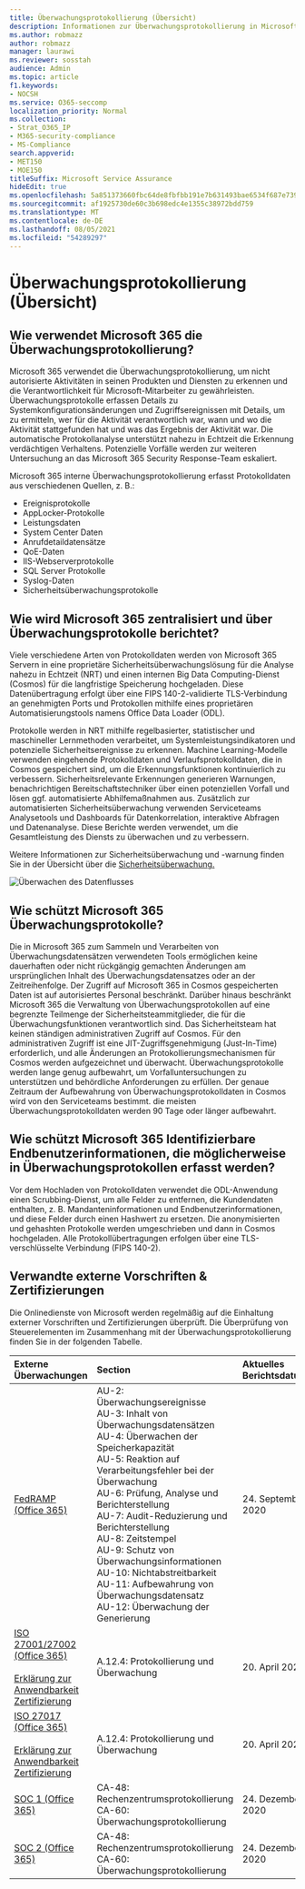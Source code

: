 ```yaml
---
title: Überwachungsprotokollierung (Übersicht)
description: Informationen zur Überwachungsprotokollierung in Microsoft 365
ms.author: robmazz
author: robmazz
manager: laurawi
ms.reviewer: sosstah
audience: Admin
ms.topic: article
f1.keywords:
- NOCSH
ms.service: O365-seccomp
localization_priority: Normal
ms.collection:
- Strat_O365_IP
- M365-security-compliance
- MS-Compliance
search.appverid:
- MET150
- MOE150
titleSuffix: Microsoft Service Assurance
hideEdit: true
ms.openlocfilehash: 5a851373660fbc64de8fbfbb191e7b631493bae6534f687e73917f10fa605ac7
ms.sourcegitcommit: af1925730de60c3b698edc4e1355c38972bdd759
ms.translationtype: MT
ms.contentlocale: de-DE
ms.lasthandoff: 08/05/2021
ms.locfileid: "54289297"
---
```

# <a name="audit-logging-overview"></a>Überwachungsprotokollierung (Übersicht)

## <a name="how-does-microsoft-365-employ-audit-logging"></a>Wie verwendet Microsoft 365 die Überwachungsprotokollierung?

Microsoft 365 verwendet die Überwachungsprotokollierung, um nicht autorisierte Aktivitäten in seinen Produkten und Diensten zu erkennen und die Verantwortlichkeit für Microsoft-Mitarbeiter zu gewährleisten. Überwachungsprotokolle erfassen Details zu Systemkonfigurationsänderungen und Zugriffsereignissen mit Details, um zu ermitteln, wer für die Aktivität verantwortlich war, wann und wo die Aktivität stattgefunden hat und was das Ergebnis der Aktivität war. Die automatische Protokollanalyse unterstützt nahezu in Echtzeit die Erkennung verdächtigen Verhaltens. Potenzielle Vorfälle werden zur weiteren Untersuchung an das Microsoft 365 Security Response-Team eskaliert.

Microsoft 365 interne Überwachungsprotokollierung erfasst Protokolldaten aus verschiedenen Quellen, z. B.:

- Ereignisprotokolle
- AppLocker-Protokolle
- Leistungsdaten
- System Center Daten
- Anrufdetaildatensätze
- QoE-Daten
- IIS-Webserverprotokolle
- SQL Server Protokolle
- Syslog-Daten
- Sicherheitsüberwachungsprotokolle

## <a name="how-does-microsoft-365-centralize-and-report-on-audit-logs"></a>Wie wird Microsoft 365 zentralisiert und über Überwachungsprotokolle berichtet?

Viele verschiedene Arten von Protokolldaten werden von Microsoft 365 Servern in eine proprietäre Sicherheitsüberwachungslösung für die Analyse nahezu in Echtzeit (NRT) und einen internen Big Data Computing-Dienst (Cosmos) für die langfristige Speicherung hochgeladen. Diese Datenübertragung erfolgt über eine FIPS 140-2-validierte TLS-Verbindung an genehmigten Ports und Protokollen mithilfe eines proprietären Automatisierungstools namens Office Data Loader (ODL).

Protokolle werden in NRT mithilfe regelbasierter, statistischer und maschineller Lernmethoden verarbeitet, um Systemleistungsindikatoren und potenzielle Sicherheitsereignisse zu erkennen. Machine Learning-Modelle verwenden eingehende Protokolldaten und Verlaufsprotokolldaten, die in Cosmos gespeichert sind, um die Erkennungsfunktionen kontinuierlich zu verbessern. Sicherheitsrelevante Erkennungen generieren Warnungen, benachrichtigen Bereitschaftstechniker über einen potenziellen Vorfall und lösen ggf. automatisierte Abhilfemaßnahmen aus. Zusätzlich zur automatisierten Sicherheitsüberwachung verwenden Serviceteams Analysetools und Dashboards für Datenkorrelation, interaktive Abfragen und Datenanalyse. Diese Berichte werden verwendet, um die Gesamtleistung des Diensts zu überwachen und zu verbessern.

Weitere Informationen zur Sicherheitsüberwachung und -warnung finden Sie in der Übersicht über die [Sicherheitsüberwachung.](assurance-security-monitoring.md)

![Überwachen des Datenflusses](../media/assurance-audit-data-flow.png)

## <a name="how-does-microsoft-365-protect-audit-logs"></a>Wie schützt Microsoft 365 Überwachungsprotokolle?

Die in Microsoft 365 zum Sammeln und Verarbeiten von Überwachungsdatensätzen verwendeten Tools ermöglichen keine dauerhaften oder nicht rückgängig gemachten Änderungen am ursprünglichen Inhalt des Überwachungsdatensatzes oder an der Zeitreihenfolge. Der Zugriff auf Microsoft 365 in Cosmos gespeicherten Daten ist auf autorisiertes Personal beschränkt. Darüber hinaus beschränkt Microsoft 365 die Verwaltung von Überwachungsprotokollen auf eine begrenzte Teilmenge der Sicherheitsteammitglieder, die für die Überwachungsfunktionen verantwortlich sind. Das Sicherheitsteam hat keinen ständigen administrativen Zugriff auf Cosmos. Für den administrativen Zugriff ist eine JIT-Zugriffsgenehmigung (Just-In-Time) erforderlich, und alle Änderungen an Protokollierungsmechanismen für Cosmos werden aufgezeichnet und überwacht. Überwachungsprotokolle werden lange genug aufbewahrt, um Vorfalluntersuchungen zu unterstützen und behördliche Anforderungen zu erfüllen. Der genaue Zeitraum der Aufbewahrung von Überwachungsprotokolldaten in Cosmos wird von den Serviceteams bestimmt. die meisten Überwachungsprotokolldaten werden 90 Tage oder länger aufbewahrt.

## <a name="how-does-microsoft-365-protect-end-user-identifiable-information-that-may-be-captured-in-audit-logs"></a>Wie schützt Microsoft 365 Identifizierbare Endbenutzerinformationen, die möglicherweise in Überwachungsprotokollen erfasst werden?

Vor dem Hochladen von Protokolldaten verwendet die ODL-Anwendung einen Scrubbing-Dienst, um alle Felder zu entfernen, die Kundendaten enthalten, z. B. Mandanteninformationen und Endbenutzerinformationen, und diese Felder durch einen Hashwert zu ersetzen. Die anonymisierten und gehashten Protokolle werden umgeschrieben und dann in Cosmos hochgeladen. Alle Protokollübertragungen erfolgen über eine TLS-verschlüsselte Verbindung (FIPS 140-2).

## <a name="related-external-regulations--certifications"></a>Verwandte externe Vorschriften & Zertifizierungen

Die Onlinedienste von Microsoft werden regelmäßig auf die Einhaltung externer Vorschriften und Zertifizierungen überprüft. Die Überprüfung von Steuerelementen im Zusammenhang mit der Überwachungsprotokollierung finden Sie in der folgenden Tabelle.

| **Externe Überwachungen** | **Section** | **Aktuelles Berichtsdatum** |
|:--------------------|:------------|:-----------------------|
| [FedRAMP (Office 365)](https://compliance.microsoft.com/compliancemanager) | AU-2: Überwachungsereignisse <br> AU-3: Inhalt von Überwachungsdatensätzen <br> AU-4: Überwachen der Speicherkapazität <br> AU-5: Reaktion auf Verarbeitungsfehler bei der Überwachung <br> AU-6: Prüfung, Analyse und Berichterstellung <br> AU-7: Audit-Reduzierung und Berichterstellung <br> AU-8: Zeitstempel <br> AU-9: Schutz von Überwachungsinformationen  <br> AU-10: Nichtabstreitbarkeit <br> AU-11: Aufbewahrung von Überwachungsdatensatz <br> AU-12: Überwachung der Generierung  | 24. September 2020 | 
| [ISO 27001/27002 (Office 365)](https://servicetrust.microsoft.com/ViewPage/MSComplianceGuideV3?command=Download&downloadType=Document&downloadId=8d625374-4f2d-49f8-9d37-a4281ba98222&tab=7027ead0-3d6b-11e9-b9e1-290b1eb4cdeb&docTab=7027ead0-3d6b-11e9-b9e1-290b1eb4cdeb_ISO_Reports) <br><br> [Erklärung zur Anwendbarkeit](https://servicetrust.microsoft.com/ViewPage/MSComplianceGuideV3?command=Download&downloadType=Document&downloadId=c0df4ce8-c77e-4183-84eb-c8688470d8b1&tab=7027ead0-3d6b-11e9-b9e1-290b1eb4cdeb&docTab=7027ead0-3d6b-11e9-b9e1-290b1eb4cdeb_ISO_Reports) <br> [Zertifizierung](https://servicetrust.microsoft.com/ViewPage/MSComplianceGuideV3?command=Download&downloadType=Document&downloadId=1e84a14a-2468-45ac-9412-5e53250d57ec&tab=7027ead0-3d6b-11e9-b9e1-290b1eb4cdeb&docTab=7027ead0-3d6b-11e9-b9e1-290b1eb4cdeb_ISO_Reports) | A.12.4: Protokollierung und Überwachung | 20. April 2021 |
| [ISO 27017 (Office 365)](https://servicetrust.microsoft.com/ViewPage/MSComplianceGuideV3?command=Download&downloadType=Document&downloadId=8d625374-4f2d-49f8-9d37-a4281ba98222&tab=7027ead0-3d6b-11e9-b9e1-290b1eb4cdeb&docTab=7027ead0-3d6b-11e9-b9e1-290b1eb4cdeb_ISO_Reports) <br><br> [Erklärung zur Anwendbarkeit](https://servicetrust.microsoft.com/ViewPage/MSComplianceGuideV3?command=Download&downloadType=Document&downloadId=c0df4ce8-c77e-4183-84eb-c8688470d8b1&tab=7027ead0-3d6b-11e9-b9e1-290b1eb4cdeb&docTab=7027ead0-3d6b-11e9-b9e1-290b1eb4cdeb_ISO_Reports) <br> [Zertifizierung](https://servicetrust.microsoft.com/ViewPage/MSComplianceGuideV3?command=Download&downloadType=Document&downloadId=70de0999-5451-43a3-9ef4-761e8fbfb1a3&tab=7027ead0-3d6b-11e9-b9e1-290b1eb4cdeb&docTab=7027ead0-3d6b-11e9-b9e1-290b1eb4cdeb_ISO_Reports) | A.12.4: Protokollierung und Überwachung | 20. April 2021 |
| [SOC 1 (Office 365)](https://servicetrust.microsoft.com/ViewPage/MSComplianceGuideV3?command=Download&downloadType=Document&downloadId=90df3f9c-3aaf-4dbf-99d0-ca9f2991721b&tab=7027ead0-3d6b-11e9-b9e1-290b1eb4cdeb&docTab=7027ead0-3d6b-11e9-b9e1-290b1eb4cdeb_SOC_%2F_SSAE_16_Reports) | CA-48: Rechenzentrumsprotokollierung <br> CA-60: Überwachungsprotokollierung | 24. Dezember 2020 |
| [SOC 2 (Office 365)](https://servicetrust.microsoft.com/ViewPage/MSComplianceGuideV3?command=Download&downloadType=Document&downloadId=a73c1738-7892-42b7-acd3-87b6371c53f6&tab=7027ead0-3d6b-11e9-b9e1-290b1eb4cdeb&docTab=7027ead0-3d6b-11e9-b9e1-290b1eb4cdeb_SOC_%2F_SSAE_16_Reports) | CA-48: Rechenzentrumsprotokollierung <br> CA-60: Überwachungsprotokollierung | 24. Dezember 2020|